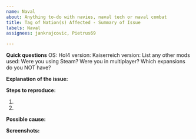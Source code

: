 ```yaml
---
name: Naval
about: Anything to-do with navies, naval tech or naval combat
title: Tag of Nation(s) Affected - Summary of Issue
labels: Naval
assignees: jankrajcovic, Pietrus69

---
```


**Quick questions**
OS:
HoI4 version:
Kaiserreich version:
List any other mods used:
Were you using Steam?
Were you in multiplayer?
Which expansions do you NOT have?

**Explanation of the issue:**


**Steps to reproduce:**

1.

2.

**Possible cause:**


**Screenshots:**
